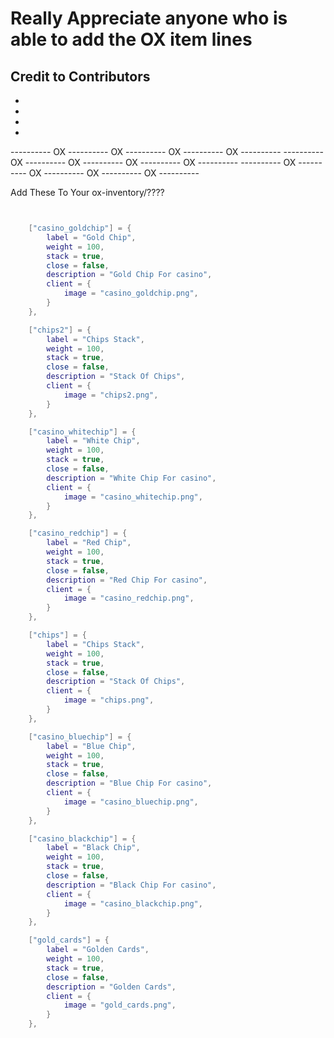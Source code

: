 
# Really Appreciate anyone who is able to add the OX item lines

## Credit to Contributors
 - 
 -
 -
 - 

---------- OX ---------- OX ---------- OX ---------- OX ----------
---------- OX ---------- OX ---------- OX ---------- OX ----------
---------- OX ---------- OX ---------- OX ---------- OX ----------

Add These To Your ox-inventory/????

```lua


	["casino_goldchip"] = {
		label = "Gold Chip",
		weight = 100,
		stack = true,
		close = false,
		description = "Gold Chip For casino",
		client = {
			image = "casino_goldchip.png",
		}
	},

	["chips2"] = {
		label = "Chips Stack",
		weight = 100,
		stack = true,
		close = false,
		description = "Stack Of Chips",
		client = {
			image = "chips2.png",
		}
	},

	["casino_whitechip"] = {
		label = "White Chip",
		weight = 100,
		stack = true,
		close = false,
		description = "White Chip For casino",
		client = {
			image = "casino_whitechip.png",
		}
	},

	["casino_redchip"] = {
		label = "Red Chip",
		weight = 100,
		stack = true,
		close = false,
		description = "Red Chip For casino",
		client = {
			image = "casino_redchip.png",
		}
	},

	["chips"] = {
		label = "Chips Stack",
		weight = 100,
		stack = true,
		close = false,
		description = "Stack Of Chips",
		client = {
			image = "chips.png",
		}
	},

	["casino_bluechip"] = {
		label = "Blue Chip",
		weight = 100,
		stack = true,
		close = false,
		description = "Blue Chip For casino",
		client = {
			image = "casino_bluechip.png",
		}
	},

	["casino_blackchip"] = {
		label = "Black Chip",
		weight = 100,
		stack = true,
		close = false,
		description = "Black Chip For casino",
		client = {
			image = "casino_blackchip.png",
		}
	},

	["gold_cards"] = {
		label = "Golden Cards",
		weight = 100,
		stack = true,
		close = false,
		description = "Golden Cards",
		client = {
			image = "gold_cards.png",
		}
	},
```